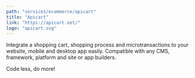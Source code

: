 ```yaml
---
path: "services/ecommerce/apicart"
title: "Apicart"
link: "https://apicart.net/"
logo: "apicart.svg"
---
```


Integrate a shopping cart, shopping process and microtransactions to your website, mobile and desktop app easily.
Compatible with any CMS, framework, platform and site or app builders.

Code less, do more!
